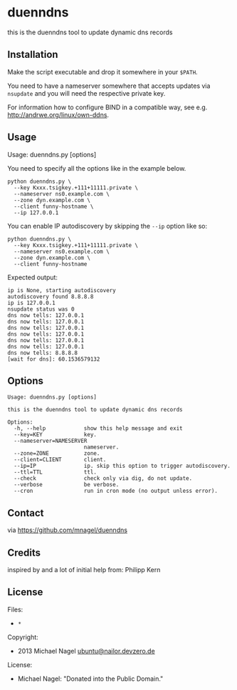 # duenndns

this is the duenndns tool to update dynamic dns records

## Installation

Make the script executable and drop it somewhere in your `$PATH`.

You need to have a nameserver somewhere that accepts updates via `nsupdate`
and you will need the respective private key.

For information how to configure BIND in a compatible way,
see e.g. http://andrwe.org/linux/own-ddns.

## Usage

Usage: duenndns.py [options]

You need to specify all the options like in the example below.

```
python duenndns.py \
  --key Kxxx.tsigkey.+111+11111.private \
  --nameserver ns0.example.com \
  --zone dyn.example.com \
  --client funny-hostname \
  --ip 127.0.0.1
```

You can enable IP autodiscovery by skipping the `--ip` option like so:

```
python duenndns.py \
  --key Kxxx.tsigkey.+111+11111.private \
  --nameserver ns0.example.com \
  --zone dyn.example.com \
  --client funny-hostname
```
  
Expected output:

```
ip is None, starting autodiscovery
autodiscovery found 8.8.8.8
ip is 127.0.0.1
nsupdate status was 0
dns now tells: 127.0.0.1
dns now tells: 127.0.0.1
dns now tells: 127.0.0.1
dns now tells: 127.0.0.1
dns now tells: 127.0.0.1
dns now tells: 127.0.0.1
dns now tells: 8.8.8.8
[wait for dns]: 60.1536579132
```

## Options

```
Usage: duenndns.py [options]

this is the duenndns tool to update dynamic dns records

Options:
  -h, --help            show this help message and exit
  --key=KEY             key.
  --nameserver=NAMESERVER
                        nameserver.
  --zone=ZONE           zone.
  --client=CLIENT       client.
  --ip=IP               ip. skip this option to trigger autodiscovery.
  --ttl=TTL             ttl.
  --check               check only via dig, do not update.
  --verbose             be verbose.
  --cron                run in cron mode (no output unless error).
```

## Contact

via https://github.com/mnagel/duenndns

## Credits

inspired by and a lot of initial help from: Philipp Kern

## License

Files:

* `*`

Copyright:

* 2013 Michael Nagel ubuntu@nailor.devzero.de

License:

* Michael Nagel: "Donated into the Public Domain."

